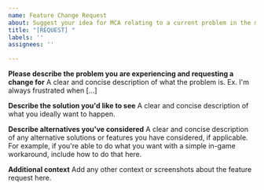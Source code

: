 ```yaml
---
name: Feature Change Request
about: Suggest your idea for MCA relating to a current problem in the mod.
title: "[REQUEST] "
labels: ''
assignees: ''

---
```


**Please describe the problem you are experiencing and requesting a change for**
A clear and concise description of what the problem is. Ex. I'm always frustrated when [...]

**Describe the solution you'd like to see**
A clear and concise description of what you ideally want to happen.

**Describe alternatives you've considered**
A clear and concise description of any alternative solutions or features you have considered, if applicable. For example, if you're able to do what you want with a simple in-game workaround, include how to do that here.

**Additional context**
Add any other context or screenshots about the feature request here.
